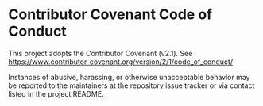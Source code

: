 # Contributor Covenant Code of Conduct

This project adopts the Contributor Covenant (v2.1). See https://www.contributor-covenant.org/version/2/1/code_of_conduct/

Instances of abusive, harassing, or otherwise unacceptable behavior may be reported to the maintainers at the repository issue tracker or via contact listed in the project README.
